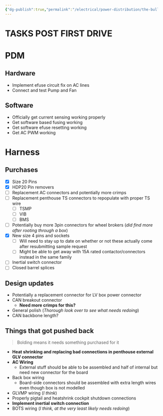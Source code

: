 ```yaml
---
{"dg-publish":true,"permalink":"/electrical/power-distribution/the-bulletin-board/"}
---
```


# TASKS POST FIRST DRIVE
# PDM
## Hardware
- Implement efuse circuit fix on AC lines
- Connect and test Pump and Fan

## Software
- Officially get current sensing working properly
- Get software based fusing working
- Get software efuse resetting working
- Get AC PWM working

# Harness
## Purchases
- [x] Size 20 Pins
- [x] HDP20 Pin removers
- [ ] Replacement AC connectors and potentially more crimps
- [ ] Replacement penthouse TS connectors to repopulate with proper TS wire
	- [ ] TSMP
	- [ ] VIB
	- [ ] BMS
- [ ] Potentially buy more 3pin connectors for wheel brokers (*did find more after rooting through a box*)
- [x] New size 4 pins and sockets
	- [ ] Will need to stay up to date on whether or not these actually come after resubmitting sample request
	- [ ] Might be able to get away with 15A rated contactor/connectors instead in the same family
- [ ] Inertial switch connector
- [ ] Closed barrel splices

## Design updates
- Potentially a replacement connector for LV box power connector
- CAN breakout connector
	- **Need more crimps for this?**
- General polish (*Thorough look over to see what needs redoing*)
- CAN backbone length?

## Things that got pushed back
>Bolding means it needs something purchased for it
- **Heat shrinking and replacing bad connections in penthouse external GLV connector**
- **AC Wiring**
	- External stuff should be able to be assembled and half of internal but need new connector for the board
- Back box wiring
	- Board-side connectors should be assembled with extra length wires even though box is not modelled
- GLVMP wiring (*I think*)
- Properly pigtail and heatshrink cockpit shutdown connections
- **Implement inertial switch connection**
- BOTS wiring (*I think, at the very least likely needs redoing*)